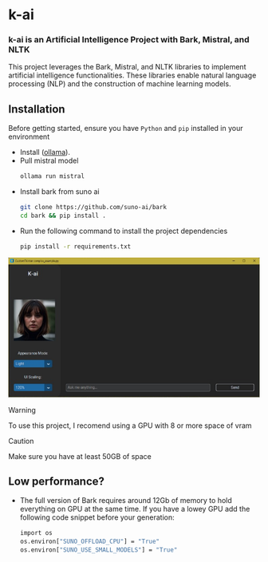 # k-ai
### k-ai is an Artificial Intelligence Project with Bark, Mistral, and NLTK

This project leverages the Bark, Mistral, and NLTK libraries to implement artificial intelligence functionalities. These libraries enable natural language processing (NLP) and the construction of machine learning models.

## Installation

Before getting started, ensure you have `Python` and `pip` installed in your environment
- Install ([ollama](https://ollama.com/download)).
- Pull mistral model 
  ```bash
  ollama run mistral
  ```
- Install bark from suno ai
  ```bash
  git clone https://github.com/suno-ai/bark
  cd bark && pip install . 
  ```
- Run the following command to install the project dependencies
  ```bash
  pip install -r requirements.txt
  ```

![Texto Alternativo](images/example.png)

> [!WARNING]
> To use this project, I recomend using a GPU with 8 or more space of vram

> [!CAUTION]
> Make sure you have at least 50GB of space
## Low performance?
- The full version of Bark requires around 12Gb of memory to hold everything on GPU at the same time. If you have a lowey GPU add the following code snippet before your generation:
  ```bash
  import os
  os.environ["SUNO_OFFLOAD_CPU"] = "True"
  os.environ["SUNO_USE_SMALL_MODELS"] = "True"
  ```
